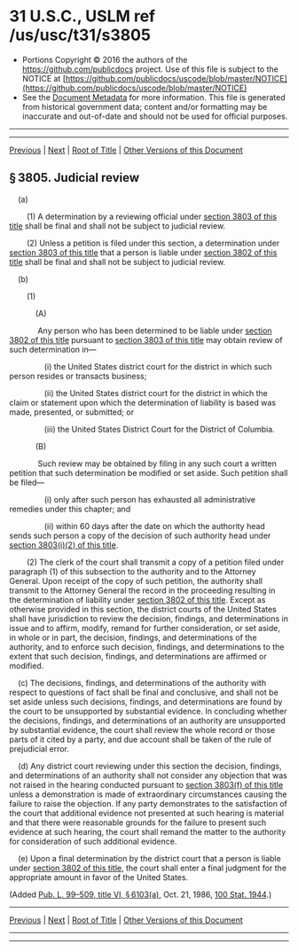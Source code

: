 ---
---

# 31 U.S.C., USLM ref /us/usc/t31/s3805

* Portions Copyright © 2016 the authors of the https://github.com/publicdocs project.
  Use of this file is subject to the NOTICE at [https://github.com/publicdocs/uscode/blob/master/NOTICE](https://github.com/publicdocs/uscode/blob/master/NOTICE)
* See the [Document Metadata](././../../../../..//README.md) for more information.
  This file is generated from historical government data; content and/or formatting may be inaccurate and out-of-date and should not be used for official purposes.

----------
----------

[Previous](./../../../../..//us/usc/t31/stIII/ch38/m__us_usc_t31_s3804.md) | [Next](./../../../../..//us/usc/t31/stIII/ch38/m__us_usc_t31_s3806.md) | [Root of Title](./../../../../../) | [Other Versions of this Document](https://publicdocs.github.io/go/links?ns=uslm&ref=%2Fus%2Fusc%2Ft31%2Fs3805)

## § 3805. Judicial review

    (a)

        (1) A determination by a reviewing official under [section 3803 of this title][/us/usc/t31/s3803] shall be final and shall not be subject to judicial review.

        (2) Unless a petition is filed under this section, a determination under [section 3803 of this title][/us/usc/t31/s3803] that a person is liable under [section 3802 of this title][/us/usc/t31/s3802] shall be final and shall not be subject to judicial review.

    (b)

        (1)

            (A)

             Any person who has been determined to be liable under [section 3802 of this title][/us/usc/t31/s3802] pursuant to [section 3803 of this title][/us/usc/t31/s3803] may obtain review of such determination in—

                (i) the United States district court for the district in which such person resides or transacts business;

                (ii) the United States district court for the district in which the claim or statement upon which the determination of liability is based was made, presented, or submitted; or

                (iii) the United States District Court for the District of Columbia.

            (B)

             Such review may be obtained by filing in any such court a written petition that such determination be modified or set aside. Such petition shall be filed—

                (i) only after such person has exhausted all administrative remedies under this chapter; and

                (ii) within 60 days after the date on which the authority head sends such person a copy of the decision of such authority head under [section 3803(i)(2) of this title][/us/usc/t31/s3803/i/2].

        (2) The clerk of the court shall transmit a copy of a petition filed under paragraph (1) of this subsection to the authority and to the Attorney General. Upon receipt of the copy of such petition, the authority shall transmit to the Attorney General the record in the proceeding resulting in the determination of liability under [section 3802 of this title][/us/usc/t31/s3802]. Except as otherwise provided in this section, the district courts of the United States shall have jurisdiction to review the decision, findings, and determinations in issue and to affirm, modify, remand for further consideration, or set aside, in whole or in part, the decision, findings, and determinations of the authority, and to enforce such decision, findings, and determinations to the extent that such decision, findings, and determinations are affirmed or modified.

    (c) The decisions, findings, and determinations of the authority with respect to questions of fact shall be final and conclusive, and shall not be set aside unless such decisions, findings, and determinations are found by the court to be unsupported by substantial evidence. In concluding whether the decisions, findings, and determinations of an authority are unsupported by substantial evidence, the court shall review the whole record or those parts of it cited by a party, and due account shall be taken of the rule of prejudicial error.

    (d) Any district court reviewing under this section the decision, findings, and determinations of an authority shall not consider any objection that was not raised in the hearing conducted pursuant to [section 3803(f) of this title][/us/usc/t31/s3803/f] unless a demonstration is made of extraordinary circumstances causing the failure to raise the objection. If any party demonstrates to the satisfaction of the court that additional evidence not presented at such hearing is material and that there were reasonable grounds for the failure to present such evidence at such hearing, the court shall remand the matter to the authority for consideration of such additional evidence.

    (e) Upon a final determination by the district court that a person is liable under [section 3802 of this title][/us/usc/t31/s3802], the court shall enter a final judgment for the appropriate amount in favor of the United States.

(Added [Pub. L. 99–509, title VI, § 6103(a)][/us/pl/99/509/s6103/a], Oct. 21, 1986, [100 Stat. 1944][/us/stat/100/1944].)

----------

[Previous](./../../../../..//us/usc/t31/stIII/ch38/m__us_usc_t31_s3804.md) | [Next](./../../../../..//us/usc/t31/stIII/ch38/m__us_usc_t31_s3806.md) | [Root of Title](./../../../../../) | [Other Versions of this Document](https://publicdocs.github.io/go/links?ns=uslm&ref=%2Fus%2Fusc%2Ft31%2Fs3805)

----------
----------

[/us/usc/t31/s3803]: https://publicdocs.github.io/go/links?ns=uslm&ref=%2Fus%2Fusc%2Ft31%2Fs3803
[/us/usc/t31/s3803]: https://publicdocs.github.io/go/links?ns=uslm&ref=%2Fus%2Fusc%2Ft31%2Fs3803
[/us/usc/t31/s3802]: https://publicdocs.github.io/go/links?ns=uslm&ref=%2Fus%2Fusc%2Ft31%2Fs3802
[/us/usc/t31/s3802]: https://publicdocs.github.io/go/links?ns=uslm&ref=%2Fus%2Fusc%2Ft31%2Fs3802
[/us/usc/t31/s3803]: https://publicdocs.github.io/go/links?ns=uslm&ref=%2Fus%2Fusc%2Ft31%2Fs3803
[/us/usc/t31/s3803/i/2]: https://publicdocs.github.io/go/links?ns=uslm&ref=%2Fus%2Fusc%2Ft31%2Fs3803%2Fi%2F2
[/us/usc/t31/s3802]: https://publicdocs.github.io/go/links?ns=uslm&ref=%2Fus%2Fusc%2Ft31%2Fs3802
[/us/usc/t31/s3803/f]: https://publicdocs.github.io/go/links?ns=uslm&ref=%2Fus%2Fusc%2Ft31%2Fs3803%2Ff
[/us/usc/t31/s3802]: https://publicdocs.github.io/go/links?ns=uslm&ref=%2Fus%2Fusc%2Ft31%2Fs3802
[/us/pl/99/509/s6103/a]: https://publicdocs.github.io/go/links?ns=uslm&ref=%2Fus%2Fpl%2F99%2F509%2Fs6103%2Fa
[/us/stat/100/1944]: https://publicdocs.github.io/go/links?ns=uslm&ref=%2Fus%2Fstat%2F100%2F1944


